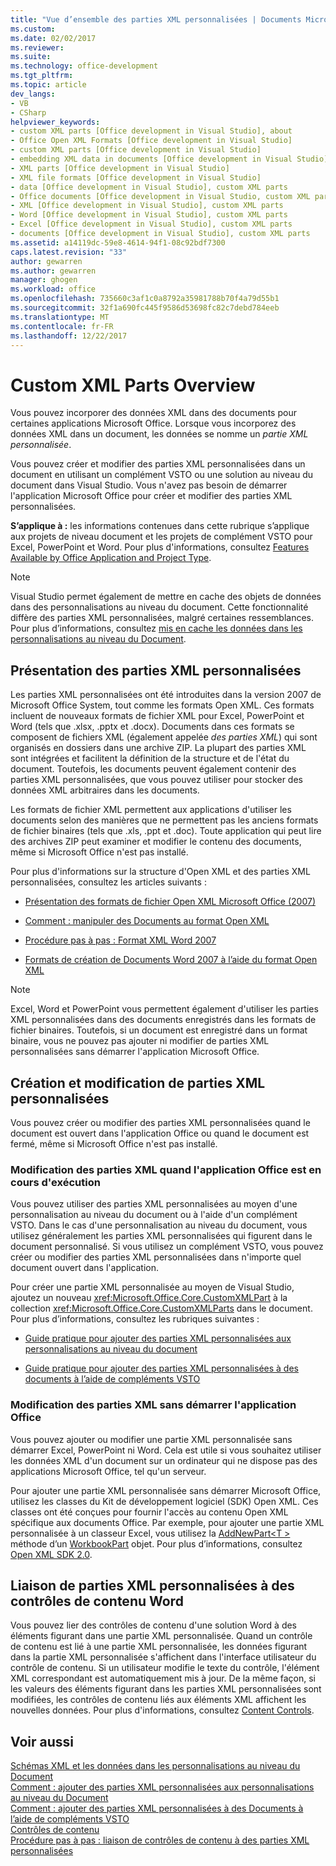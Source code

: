 ```yaml
---
title: "Vue d’ensemble des parties XML personnalisées | Documents Microsoft"
ms.custom: 
ms.date: 02/02/2017
ms.reviewer: 
ms.suite: 
ms.technology: office-development
ms.tgt_pltfrm: 
ms.topic: article
dev_langs:
- VB
- CSharp
helpviewer_keywords:
- custom XML parts [Office development in Visual Studio], about
- Office Open XML Formats [Office development in Visual Studio]
- custom XML parts [Office development in Visual Studio]
- embedding XML data in documents [Office development in Visual Studio]
- XML parts [Office development in Visual Studio]
- XML file formats [Office development in Visual Studio]
- data [Office development in Visual Studio], custom XML parts
- Office documents [Office development in Visual Studio, custom XML parts
- XML [Office development in Visual Studio], custom XML parts
- Word [Office development in Visual Studio], custom XML parts
- Excel [Office development in Visual Studio], custom XML parts
- documents [Office development in Visual Studio], custom XML parts
ms.assetid: a14119dc-59e8-4614-94f1-08c92bdf7300
caps.latest.revision: "33"
author: gewarren
ms.author: gewarren
manager: ghogen
ms.workload: office
ms.openlocfilehash: 735660c3af1c0a8792a35981788b70f4a79d55b1
ms.sourcegitcommit: 32f1a690fc445f9586d53698fc82c7debd784eeb
ms.translationtype: MT
ms.contentlocale: fr-FR
ms.lasthandoff: 12/22/2017
---
```

# <a name="custom-xml-parts-overview"></a>Custom XML Parts Overview
  Vous pouvez incorporer des données XML dans des documents pour certaines applications Microsoft Office. Lorsque vous incorporez des données XML dans un document, les données se nomme un *partie XML personnalisée*.  
  
 Vous pouvez créer et modifier des parties XML personnalisées dans un document en utilisant un complément VSTO ou une solution au niveau du document dans Visual Studio. Vous n'avez pas besoin de démarrer l'application Microsoft Office pour créer et modifier des parties XML personnalisées.  
  
 **S’applique à :** les informations contenues dans cette rubrique s’applique aux projets de niveau document et les projets de complément VSTO pour Excel, PowerPoint et Word. Pour plus d'informations, consultez [Features Available by Office Application and Project Type](../vsto/features-available-by-office-application-and-project-type.md).  
  
> [!NOTE]  
>  Visual Studio permet également de mettre en cache des objets de données dans des personnalisations au niveau du document. Cette fonctionnalité diffère des parties XML personnalisées, malgré certaines ressemblances. Pour plus d’informations, consultez [mis en cache les données dans les personnalisations au niveau du Document](../vsto/cached-data-in-document-level-customizations.md).  
  
## <a name="understanding-custom-xml-parts"></a>Présentation des parties XML personnalisées  
 Les parties XML personnalisées ont été introduites dans la version 2007 de Microsoft Office System, tout comme les formats Open XML. Ces formats incluent de nouveaux formats de fichier XML pour Excel, PowerPoint et Word (tels que .xlsx, .pptx et .docx). Documents dans ces formats se composent de fichiers XML (également appelée *des parties XML*) qui sont organisés en dossiers dans une archive ZIP. La plupart des parties XML sont intégrées et facilitent la définition de la structure et de l'état du document. Toutefois, les documents peuvent également contenir des parties XML personnalisées, que vous pouvez utiliser pour stocker des données XML arbitraires dans les documents.  
  
 Les formats de fichier XML permettent aux applications d'utiliser les documents selon des manières que ne permettent pas les anciens formats de fichier binaires (tels que .xls, .ppt et .doc). Toute application qui peut lire des archives ZIP peut examiner et modifier le contenu des documents, même si Microsoft Office n'est pas installé.  
  
 Pour plus d'informations sur la structure d'Open XML et des parties XML personnalisées, consultez les articles suivants :  
  
-   [Présentation des formats de fichier Open XML Microsoft Office (2007)](http://msdn.microsoft.com/en-us/96018532-f62c-4da7-bbff-16b96a483fbf)  
  
-   [Comment : manipuler des Documents au format Open XML](http://msdn.microsoft.com/en-us/c989d4e2-053d-4e1f-83be-257c608b343f)  
  
-   [Procédure pas à pas : Format XML Word 2007](http://msdn.microsoft.com/en-us/fc1afcb2-27fb-4608-9f29-11b7bd23ea4a)  
  
-   [Formats de création de Documents Word 2007 à l’aide du format Open XML](http://msdn.microsoft.com/en-us/59a46f4e-5a5a-4dac-86e5-7dfd43330766)  
  
> [!NOTE]  
>  Excel, Word et PowerPoint vous permettent également d'utiliser les parties XML personnalisées dans des documents enregistrés dans les formats de fichier binaires. Toutefois, si un document est enregistré dans un format binaire, vous ne pouvez pas ajouter ni modifier de parties XML personnalisées sans démarrer l'application Microsoft Office.  
  
## <a name="creating-and-modifying-custom-xml-parts"></a>Création et modification de parties XML personnalisées  
 Vous pouvez créer ou modifier des parties XML personnalisées quand le document est ouvert dans l'application Office ou quand le document est fermé, même si Microsoft Office n'est pas installé.  
  
### <a name="modifying-xml-parts-while-the-office-application-is-running"></a>Modification des parties XML quand l'application Office est en cours d'exécution  
 Vous pouvez utiliser des parties XML personnalisées au moyen d'une personnalisation au niveau du document ou à l'aide d'un complément VSTO. Dans le cas d'une personnalisation au niveau du document, vous utilisez généralement les parties XML personnalisées qui figurent dans le document personnalisé. Si vous utilisez un complément VSTO, vous pouvez créer ou modifier des parties XML personnalisées dans n'importe quel document ouvert dans l'application.  
  
 Pour créer une partie XML personnalisée au moyen de Visual Studio, ajoutez un nouveau <xref:Microsoft.Office.Core.CustomXMLPart> à la collection <xref:Microsoft.Office.Core.CustomXMLParts> dans le document. Pour plus d’informations, consultez les rubriques suivantes :  
  
-   [Guide pratique pour ajouter des parties XML personnalisées aux personnalisations au niveau du document](../vsto/how-to-add-custom-xml-parts-to-document-level-customizations.md)  
  
-   [Guide pratique pour ajouter des parties XML personnalisées à des documents à l’aide de compléments VSTO](../vsto/how-to-add-custom-xml-parts-to-documents-by-using-vsto-add-ins.md)  
  
### <a name="modifying-xml-parts-without-starting-the-office-application"></a>Modification des parties XML sans démarrer l'application Office  
 Vous pouvez ajouter ou modifier une partie XML personnalisée sans démarrer Excel, PowerPoint ni Word. Cela est utile si vous souhaitez utiliser les données XML d'un document sur un ordinateur qui ne dispose pas des applications Microsoft Office, tel qu'un serveur.  
  
 Pour ajouter une partie XML personnalisée sans démarrer Microsoft Office, utilisez les classes du Kit de développement logiciel (SDK) Open XML. Ces classes ont été conçues pour fournir l'accès au contenu Open XML spécifique aux documents Office. Par exemple, pour ajouter une partie XML personnalisée à un classeur Excel, vous utilisez la [AddNewPart\<T >](http://msdn.microsoft.com/en-us/47c348c0-77ab-a504-5097-bcd6a213921a) méthode d’un [WorkbookPart](http://msdn.microsoft.com/en-us/d011e6f4-77dd-d02d-66ef-dc4a9e7b26f2) objet. Pour plus d’informations, consultez [Open XML SDK 2.0](http://msdn.microsoft.com/en-us/f6a9ae68-7989-4208-97f5-3c945137a0ab).  
  
## <a name="binding-custom-xml-parts-to-word-content-controls"></a>Liaison de parties XML personnalisées à des contrôles de contenu Word  
 Vous pouvez lier des contrôles de contenu d'une solution Word à des éléments figurant dans une partie XML personnalisée. Quand un contrôle de contenu est lié à une partie XML personnalisée, les données figurant dans la partie XML personnalisée s'affichent dans l'interface utilisateur du contrôle de contenu. Si un utilisateur modifie le texte du contrôle, l'élément XML correspondant est automatiquement mis à jour. De la même façon, si les valeurs des éléments figurant dans les parties XML personnalisées sont modifiées, les contrôles de contenu liés aux éléments XML affichent les nouvelles données. Pour plus d'informations, consultez [Content Controls](../vsto/content-controls.md).  
  
## <a name="see-also"></a>Voir aussi  
 [Schémas XML et les données dans les personnalisations au niveau du Document](../vsto/xml-schemas-and-data-in-document-level-customizations.md)   
 [Comment : ajouter des parties XML personnalisées aux personnalisations au niveau du Document](../vsto/how-to-add-custom-xml-parts-to-document-level-customizations.md)   
 [Comment : ajouter des parties XML personnalisées à des Documents à l’aide de compléments VSTO](../vsto/how-to-add-custom-xml-parts-to-documents-by-using-vsto-add-ins.md)   
 [Contrôles de contenu](../vsto/content-controls.md)   
 [Procédure pas à pas : liaison de contrôles de contenu à des parties XML personnalisées](../vsto/walkthrough-binding-content-controls-to-custom-xml-parts.md)  
  
  